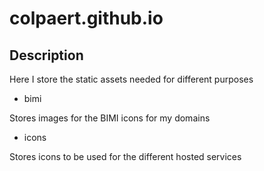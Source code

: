 # colpaert.github.io

## Description
Here I store the static assets needed for different purposes

- bimi

Stores images for the BIMI icons for my domains

- icons

Stores icons to be used for the different hosted services
